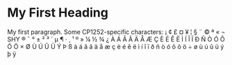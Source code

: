 # My First Heading
My first paragraph.
Some CP1252-specific characters:
    ¡	¢	£	¤	¥	¦	§	¨	©	ª	«	¬	SHY	®	¯
°	±	²	³	´	µ	¶	·	¸	¹	º	»	¼	½	¾	¿
À	Á	Â	Ã	Ä	Å	Æ	Ç	È	É	Ê	Ë	Ì	Í	Î	Ï
Ð	Ñ	Ò	Ó	Ô	Õ	Ö	×	Ø	Ù	Ú	Û	Ü	Ý	Þ	ß
à	á	â	ã	ä	å	æ	ç	è	é	ê	ë	ì	í	î	ï
ð	ñ	ò	ó	ô	õ	ö	÷	ø	ù	ú	û	ü	ý	þ	ÿ